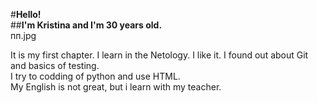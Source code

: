 #**Hello!**\
##**I'm Kristina and I'm 30 years old.**\
пп.jpg

It is my first chapter. I learn in the Netology. I like it. I found out about Git and basics of testing.\
I try to codding of python and use HTML.\
My English is not great, but i learn with my teacher.

